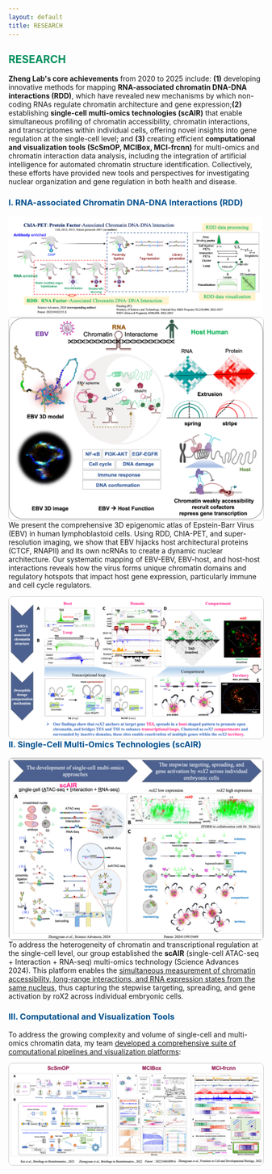 ```yaml
---
layout: default
title: RESEARCH
---
```



## <span style="color:#008f5e; font-weight:bold;">RESEARCH</span>

**Zheng Lab's core achievements** from 2020 to 2025 include: **(1)** developing innovative methods for mapping **RNA-associated chromatin DNA-DNA interactions (RDD)**, which have revealed new mechanisms by which non-coding RNAs regulate chromatin architecture and gene expression;**(2)** establishing **single-cell multi-omics technologies (scAIR)** that enable simultaneous profiling of chromatin accessibility, chromatin interactions, and transcriptomes within individual cells, offering novel insights into gene regulation at the single-cell level; and **(3)** creating efficient **computational and visualization tools (ScSmOP, MCIBox, MCI-frcnn)** for multi-omics and chromatin interaction data analysis, including the integration of artificial intelligence for automated chromatin structure identification. Collectively, these efforts have provided new tools and perspectives for investigating nuclear organization and gene regulation in both health and disease.

### <span style="color:#00508f; font-weight:bold;">I. RNA-associated Chromatin DNA-DNA Interactions (RDD)</span>



<img src="research-1.png" alt="research-1" style="max-width: 100%; height: auto;"/>

<img src="research-2.png" alt="research-2" style="max-width: 100%; height: auto; float: left; margin-right: 16px; border: 1px solid #ccc; border-radius: 8px;" />

We present the comprehensive 3D epigenomic atlas of Epstein-Barr Virus (EBV) in human lymphoblastoid cells. Using RDD, ChIA-PET, and super-resolution imaging, we show that EBV hijacks host architectural proteins (CTCF, RNAPII) and its own ncRNAs to create a dynamic nuclear architecture. Our systematic mapping of EBV-EBV, EBV-host, and host-host interactions reveals how the virus forms unique chromatin domains and regulatory hotspots that impact host gene expression, particularly immune and cell cycle regulators.

<img src="research-3.png" alt="research-3" style="max-width: 100%; height: auto; float: left; margin-right: 16px; border: 1px solid #ccc; border-radius: 8px;" />

### <span style="color:#00508f; font-weight:bold;">II. Single-Cell Multi-Omics Technologies (scAIR)</span>
<img src="research-4.png" alt="research-4" style="max-width: 100%; height: auto; float: left; margin-right: 16px; border: 1px solid #ccc; border-radius: 8px;" />

To address the heterogeneity of chromatin and transcriptional regulation at the single-cell level, our group established the **scAIR** (single-cell ATAC-seq + Interaction + RNA-seq) multi-omics technology (Science Advances 2024). This platform enables the <u>simultaneous measurement of chromatin accessibility, long-range interactions, and RNA expression states from the same nucleus</u>, thus capturing the stepwise targeting, spreading, and gene activation by roX2 across individual embryonic cells.


### <span style="color:#00508f; font-weight:bold;">III. Computational and Visualization Tools</span>
To address the growing complexity and volume of single-cell and multi-omics chromatin data, my team <u>developed a comprehensive suite of computational pipelines and visualization platforms</u>:

<img src="research-5.png" alt="research-5" style="max-width: 100%; height: auto; float: left; margin-right: 16px; border: 1px solid #ccc; border-radius: 8px;" />

